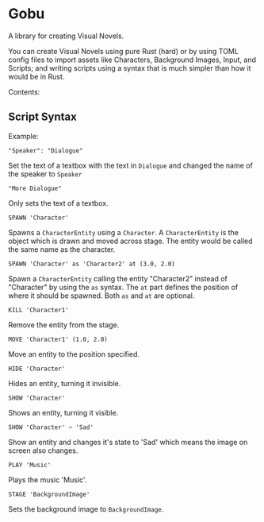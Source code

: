 # Gobu
A library for creating Visual Novels.

You can create Visual Novels using pure Rust (hard) or by using TOML config files to import assets like Characters,
Background Images, Input, and Scripts; and writing scripts using a syntax that is much simpler than how it would be in Rust.

Contents:

## Script Syntax
Example:
```
"Speaker": "Dialogue"
```
Set the text of a textbox with the text in ``Dialogue`` and changed the name of the speaker to ``Speaker``
```
"More Dialogue"
```
Only sets the text of a textbox.
```
SPAWN 'Character'
```
Spawns a ``CharacterEntity`` using a ``Character``. A ``CharacterEntity`` is the object which is drawn and moved across stage.
The entity would be called the same name as the character.
```
SPAWN 'Character' as 'Character2' at (3.0, 2.0)
```
Spawn a ``CharacterEntity`` calling the entity "Character2" instead of "Character" by using the ``as`` syntax.
The ``at`` part defines the position of where it should be spawned. Both ``as`` and ``at`` are optional.
```
KILL 'Character1'
```
Remove the entity from the stage.
```
MOVE 'Character1' (1.0, 2.0)
```
Move an entity to the position specified.
```
HIDE 'Character'
```
Hides an entity, turning it invisible.
```
SHOW 'Character'
```
Shows an entity, turning it visible.
```
SHOW 'Character' ~ 'Sad'
```
Show an entity and changes it's state to 'Sad' which means the image on screen also changes.
```
PLAY 'Music'
```
Plays the music 'Music'.
```
STAGE 'BackgroundImage'
```
Sets the background image to `BackgroundImage`.
